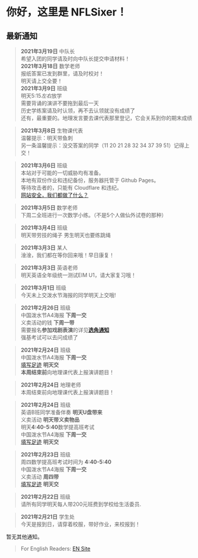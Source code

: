 ﻿# 你好，这里是 NFLSixer！

## 最新通知


>**2021年3月19日** 中队长      
希望入团的同学请及时向中队长提交申请材料！            
>**2021年3月18日** 数学老师     
报纸答案已发到群里，请及时校对！  
明天请上交全要！           
>**2021年3月9日** 班级  
明天5:15*左右*放学  
需要背诵的演讲不要拖到最后一天  
历史学练案请及时认领，再不去认领就没有成绩了  
还有，最重要的。地理发言要去课代表那里登记，它会关系到你的期末成绩  

>**2021年3月8日** 生物课代表     
温馨提示：明天带鱼刺      
另一条温馨提示：没交答案的同学（11 20 21 28 32 34 37 39 51）记得上交！

>**2021年3月6日** 班级  
本站对于可能的一切威胁均有准备。   
本地有双份作业和违纪备份，服务器托管于 Github Pages。  
等待攻击者的，只能有 Cloudflare 和违纪。   
[网站安全，我们都做了什么？](blog/safety)

>**2021年3月5日** 数学老师       
下周二全班进行一次数学小练。（不是5个人做仙外试卷的那种）       

>**2021年3月4日** 班级   
明天带劳技的绳子
男生明天也要练跳绳      

>**2021年3月3日** 某人    
淦淦，我们都在等你回来哦！早日康复！

>**2021年3月3日** 英语老师     
明天英语全年级统一测试EIM U1，请大家复习哦！

>**2021年3月1日** 班级    
今天未上交泼水节海报的同学明天上交哦!  

>**2021年2月26日** 班级  
中国泼水节A4海报 **下周一交**  
义卖活动的钱 **下周一带**  
需要报名**参加戏剧表演**的详见[**选角通知**](nsonline/en-fest-role-hire)  
强基考试可以去问成绩了  

>**2021年2月24日** 班级  
中国泼水节A4海报 **下周一交**  
[填写足迹](db/dbtoday.md) **明天交**  
>**本周结束前**向地理课代表上报演讲题目！ 

>**2021年2月24日** 地理老师  
>本周结束前向地理课代表上报演讲题目！

>**2021年2月24日** 班级  
英语B班同学准备伴奏 **明天U盘带来**  
义卖活动 **明天带义卖物品**  
明天**4:40-5:40**数学提高班考试  
中国泼水节A4海报 **下周一交**  
[填写足迹](db/dbtoday.md) **明天交**  

>**2021年2月23日** 班级   
周四数学提高班考试时间为 **4:40-5:40**  
中国泼水节A4海报 **下周一交**  
义卖活动 **周四带**  
[填写足迹](db/dbtoday.md) **明天交**  

>**2021年2月22日** 班级  
>请所有同学明天每人带200元班费到学校给生活委员.

>**2021年2月21日** 学生处  
>今天是报到日，请穿着校服，带好作业，来校报到！  

暂无其他通知。

>For English Readers: [EN Site](en/)
